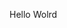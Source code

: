 Hello Wolrd












































































































































































































































































































































































































































































































































































































































































































































































































































































































































































































































































































































































































































































































































































































































































































































































































































































































































































































































































































































































































































































































































































































































































































































































































































































































































































































































































































































































































































































































